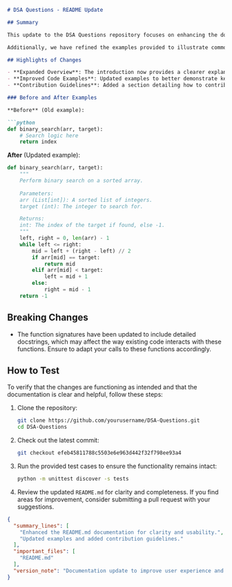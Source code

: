 ```markdown
# DSA Questions - README Update

## Summary

This update to the DSA Questions repository focuses on enhancing the documentation within the `README.md` file to provide clearer guidance for users and contributors. With the growing complexity of data structures and algorithms (DSA) challenges, having a well-structured README is crucial for effective navigation and understanding of the repository's contents. This update includes a more detailed overview of the repository, outlines the purpose of each section, and provides clearer usage instructions for contributors.

Additionally, we have refined the examples provided to illustrate common use cases more effectively. This not only aids in comprehension for beginners but also improves the overall quality of the documentation, making it easier for developers to engage with the project.

## Highlights of Changes

- **Expanded Overview**: The introduction now provides a clearer explanation of the repository's purpose, structure, and how to contribute.
- **Improved Code Examples**: Updated examples to better demonstrate key algorithms and data structures, including input and output formats.
- **Contribution Guidelines**: Added a section detailing how to contribute, including coding standards and submission processes.

### Before and After Examples

**Before** (Old example):

```python
def binary_search(arr, target):
    # Search logic here
    return index
```

**After** (Updated example):

```python
def binary_search(arr, target):
    """
    Perform binary search on a sorted array.
    
    Parameters:
    arr (List[int]): A sorted list of integers.
    target (int): The integer to search for.

    Returns:
    int: The index of the target if found, else -1.
    """
    left, right = 0, len(arr) - 1
    while left <= right:
        mid = left + (right - left) // 2
        if arr[mid] == target:
            return mid
        elif arr[mid] < target:
            left = mid + 1
        else:
            right = mid - 1
    return -1
```

## Breaking Changes

- The function signatures have been updated to include detailed docstrings, which may affect the way existing code interacts with these functions. Ensure to adapt your calls to these functions accordingly.

## How to Test

To verify that the changes are functioning as intended and that the documentation is clear and helpful, follow these steps:

1. Clone the repository:
   ```bash
   git clone https://github.com/yourusername/DSA-Questions.git
   cd DSA-Questions
   ```

2. Check out the latest commit:
   ```bash
   git checkout efeb45811788c5503e6e963d442f32f798ee93a4
   ```

3. Run the provided test cases to ensure the functionality remains intact:
   ```bash
   python -m unittest discover -s tests
   ```

4. Review the updated `README.md` for clarity and completeness. If you find areas for improvement, consider submitting a pull request with your suggestions.

```json
{
  "summary_lines": [
    "Enhanced the README.md documentation for clarity and usability.",
    "Updated examples and added contribution guidelines."
  ],
  "important_files": [
    "README.md"
  ],
  "version_note": "Documentation update to improve user experience and contribution process."
}
```
```